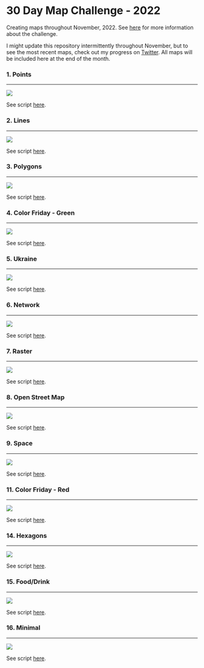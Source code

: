 # 30 Day Map Challenge - 2022
Creating maps throughout November, 2022. See [here](https://30daymapchallenge.com/) for more information about the challenge.

I might update this repository intermittently throughout November, but to see the most recent maps, check out my progress on [Twitter](https://twitter.com/_helenschmidt_). All maps will be included here at the end of the month.

### 1. Points 
***
![](https://github.com/hschmidt12/30DayMapChallenge-2022/blob/main/maps/day1_points.jpeg?raw=true)

See script [here](https://github.com/hschmidt12/30DayMapChallenge-2022/blob/main/scripts/day1_points.R). 

### 2. Lines 
***
![](https://github.com/hschmidt12/30DayMapChallenge-2022/blob/main/maps/day2_lines.jpeg?raw=true)

See script [here](https://github.com/hschmidt12/30DayMapChallenge-2022/blob/main/scripts/day2_lines.R).

### 3. Polygons 
***
![](https://github.com/hschmidt12/30DayMapChallenge-2022/blob/main/maps/day3_polygons.jpeg?raw=true)

See script [here](https://github.com/hschmidt12/30DayMapChallenge-2022/blob/main/scripts/day3_polygons.R).

### 4. Color Friday - Green 
***
![](https://github.com/hschmidt12/30DayMapChallenge-2022/blob/main/maps/day4_colorfriday_green.jpeg?raw=true)

See script [here](https://github.com/hschmidt12/30DayMapChallenge-2022/blob/main/scripts/day4_colorfriday_green.R).

### 5. Ukraine 
***
![](https://github.com/hschmidt12/30DayMapChallenge-2022/blob/main/maps/day5_ukraine.jpeg?raw=true)

See script [here](https://github.com/hschmidt12/30DayMapChallenge-2022/blob/main/scripts/day5_ukraine.R).

### 6. Network 
***
![](https://github.com/hschmidt12/30DayMapChallenge-2022/blob/main/maps/day6_network.gif?raw=true)

See script [here](https://github.com/hschmidt12/30DayMapChallenge-2022/blob/main/scripts/day6_network.R).

### 7. Raster 
***
![](https://github.com/hschmidt12/30DayMapChallenge-2022/blob/main/maps/day7_raster.jpeg?raw=true)

See script [here](https://github.com/hschmidt12/30DayMapChallenge-2022/blob/main/scripts/day7_raster.R).

### 8. Open Street Map 
***
![](https://github.com/hschmidt12/30DayMapChallenge-2022/blob/main/maps/day8_openstreetmap.jpeg?raw=true)

See script [here](https://github.com/hschmidt12/30DayMapChallenge-2022/blob/main/scripts/day8_openstreetmap.R).

### 9. Space
***
![](https://github.com/hschmidt12/30DayMapChallenge-2022/blob/main/maps/day9_space.jpeg?raw=true)

See script [here](https://github.com/hschmidt12/30DayMapChallenge-2022/blob/main/scripts/day9_space.R).

### 11. Color Friday - Red 
***
![](https://github.com/hschmidt12/30DayMapChallenge-2022/blob/main/maps/day11_colorfriday_red.gif?raw=true)

See script [here](https://github.com/hschmidt12/30DayMapChallenge-2022/blob/main/scripts/day11_colorfriday_red.R).

### 14. Hexagons
***
![](https://github.com/hschmidt12/30DayMapChallenge-2022/blob/main/maps/day14_hexagons.jpeg?raw=true)

See script [here](https://github.com/hschmidt12/30DayMapChallenge-2022/blob/main/scripts/day14_hexagons.R).

### 15. Food/Drink
***
![](https://github.com/hschmidt12/30DayMapChallenge-2022/blob/main/maps/day15_food-drink.jpeg?raw=true)

See script [here](https://github.com/hschmidt12/30DayMapChallenge-2022/blob/main/scripts/day15_food-drink.R).

### 16. Minimal
***
![](https://github.com/hschmidt12/30DayMapChallenge-2022/blob/main/maps/day16_minimal.jpeg?raw=true)

See script [here](https://github.com/hschmidt12/30DayMapChallenge-2022/blob/main/scripts/day16_minimal.R).
